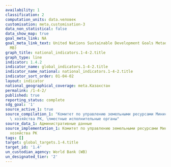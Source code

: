 ```yaml
---
availability: 1
classification: 2
computation_units: data.человек
customisation: meta.customisation-3
data_non_statistical: false
data_show_map: true
goal_meta_link: NA
goal_meta_link_text: United Nations Sustainable Development Goals Metadata (PDF 4.0
  MB)
graph_title: national_indicators.1-4-2.title
graph_type: line
indicator: 1.4.2
indicator_name: global_indicators.1-4-2.title
indicator_name_national: national_indicators.1-4-2.title
indicator_sort_order: 01-04-02
layout: indicator
national_geographical_coverage: meta.Казахстан
permalink: /1-4-2/
published: true
reporting_status: complete
sdg_goal: '1'
source_active_1: true
source_compilation_1: "Комитет по управлению земельными ресурсами Министерства сельского\
  \ хозяйства РК, \nместные исполнительные органы"
source_data_1: Административные данные
source_implementation_1: Комитет по управлению земельными ресурсами Министерства сельского
  хозяйства РК
tags: []
target: global_targets.1-4.title
target_id: '1.4'
un_custodian_agency: World Bank (WB)
un_designated_tier: '2'
---
```


